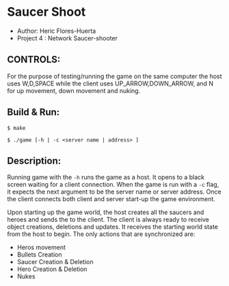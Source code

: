 # Saucer Shoot

 - Author: Heric Flores-Huerta
 - Project 4 : Network Saucer-shooter

## CONTROLS:
For the purpose of testing/running the game on the same computer the host uses W,D,SPACE while the client uses UP_ARROW,DOWN_ARROW,	and N for up movement, down movement and nuking. 

## Build & Run:

`$ make`

`$ ./game [-h | -c <server name | address> ]`

## Description: 

Running game with the `-h` runs the game as a host. It opens to a black screen waiting for a client connection. When the game is run with a	`-c` flag, it expects the next argument to be the server name or server address. Once the client connects both client and server start-up the game environment.

Upon starting up the game world, the host creates all the saucers and heroes and sends the to the client. The client is always ready to receive object creations, deletions and updates. It receives  the starting world state from the host to begin. The only actions that are synchronized are:

+ Heros movement
+ Bullets Creation
+ Saucer Creation & Deletion
+ Hero Creation & Deletion
+ Nukes


